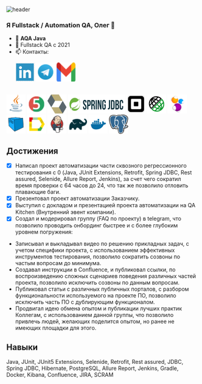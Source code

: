 ![header](https://capsule-render.vercel.app/api?type=waving&color=gradient&customColorList=2&height=160&section=header&text=Приветствую!&fontAlignY=32&fontAlign=25&fontSize=52&animation=twinkling&fontColor=EAF5D2)

### Я Fullstack / Automation QA, Олег 👋

- 🌱 **AQA Java**
- 🔭 Fullstack QA c 2021
- 📫 Контакты:

<p>
  &#8287;&#8287;&#8287;&#8287;&#8287;
    <a href="https://www.linkedin.com/in/oleg-chilikin-524804a5/"><img src="/icons/LinkedIn_logo.png" width="50" height="50"  alt="Write me LinkedIn" title="LinkedIn"/></a>
    <a href="https://t.me/chilikinow"><img src="/icons/Telegram.png" width="50" height="50" alt="Write me Telegram" title="Telegram"/></a>
    <a href="mailto:chilikinow@gmail.com"><img src="icons/gmail.png" width="50" height="50" alt="Write me Email" title="Gmail" /></a>
</p>

</br>
<a href="https://www.java.com/"><img src="/icons/Java.png" width="50" height="50"  alt="Java"/></a>
<a href="https://junit.org/junit5/"><img src="/icons/JUnit5.png" width="50" height="50"  alt="JUnit 5"/></a>
<a href="https://hibernate.org/"><img src="/icons/hibernate.svg" width="50" height="50"  alt="Hibernate"/></a>
<a href="https://spring.io/projects/spring-data-jdbc"><img src="/icons/spring_jdbc.png" width="150" height="50"  alt="Spring JDBC"/></a>
<a href="https://github.com/square/retrofit"><img src="/icons/retrofit.png" width="50" height="50"  alt="Retrofit"/></a>
<a href="https://rest-assured.io/"><img src="/icons/RestAssured.svg" width="50" height="50"  alt="Rest Assured"/></a>
<a href="https://selenide.org/"><img src="/icons/Selenide.png" width="50" height="50"  alt="Selenide"/></a>
<a href="https://aerokube.com/selenoid/"><img src="/icons/Selenoid.png" width="50" height="50"  alt="Selenoid"/></a>
<a href="https://github.com/allure-framework/allure2"><img src="/icons/Allure_Report.png" width="50" height="50"  alt="Allure Report"/></a>
<a href="https://www.jenkins.io/"><img src="/icons/Jenkins.png" width="50" height="50"  alt="Jenkins"/></a>
<a href="https://gradle.org/"><img src="/icons/Gradle.png" width="50" height="50"  alt="Gradle"/></a>
<a href="https://www.docker.com/"><img src="/icons/docker.svg" width="50" height="50"  alt="Docker"/></a>
<a href="https://www.postgresql.org/"><img src="/icons/Postgresql.png" width="50" height="50"  alt="Postgresql"/></a>
</br>

## Достижения
- [x] Написал проект автоматизации части сквозного регрессионного тестирования с 0 (Java, JUnit Extensions, Retrofit, Spring JDBC, Rest assured, Selenide, Allure Report, Jenkins), за счет чего сократил время проверки с 64 часов до 24, что так же позволило отловить плавающие баги. 
- [x] Презентовал проект автоматизации Заказчику. 
- [x] Выступил с докладом и презентацией проекта автоматизации на QA Kitchen (Внутренний эвент компании). 
- [x] Создал и модерировал группу (FAQ по проекту) в telegram, что позволило проводить онбординг быстрее и с более глубоким уровнем погружения:
* Записывал и выкладывал видео по решению прикладных задач, с учетом специфики проекта, с использованием эффективных инструментов тестирования, позволило сократить созвоны по частым вопросам до минимума.
* Создавал инструкции в Confluence, и публиковал ссылки, по воспроизведению сложных сценариев поведения различных частей проекта, позволило исключить созвоны по данным вопросам.
* Публиковал статьи с различных публичных порталов, с разбором функциональности используемого на проекте ПО, позволило исключить часть ПО с дублирующим функционалом. 
* Продвигал идею обмена опытом и публикации лучших практик Коллегам, с использованием данной группы, что позволило привлечь людей, желающих поделится опытом, но ранее не имеющих площадки для этого.

## Навыки
Java, JUnit, JUnit5 Extensions, Selenide, Retrofit, Rest assured, JDBC, Spring JDBC, Hibernate, PostgreSQL, Allure Report, Jenkins, Gradle, Docker, Kibana, Confluence, JIRA, SCRAM
<!--
**chilikinow/chilikinow** is a ✨ _special_ ✨ repository because its `README.md` (this file) appears on your GitHub profile.

Here are some ideas to get you started:

- 🔭 I’m currently working on ...
- 🌱 I’m currently learning ...
- 👯 I’m looking to collaborate on ...
- 🤔 I’m looking for help with ...
- 💬 Ask me about ...
- 📫 How to reach me: ...
- 😄 Pronouns: ...
- ⚡ Fun fact: ...
-->
